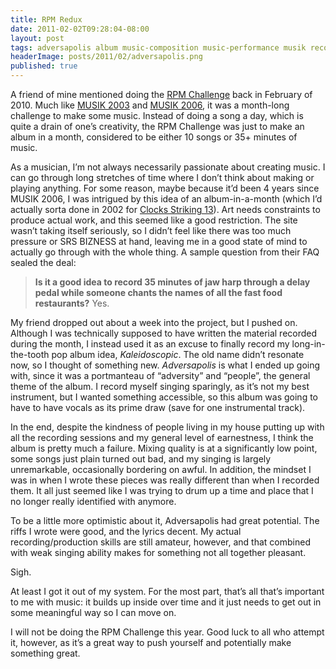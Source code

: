 ```yaml
---
title: RPM Redux
date: 2011-02-02T09:28:04-08:00
layout: post
tags: adversapolis album music-composition music-performance musik recording rpm-challenge singing
headerImage: posts/2011/02/adversapolis.png
published: true
---
```

A friend of mine mentioned doing the [RPM Challenge](http://rpmchallenge.com) back in February of 2010. Much like [MUSIK 2003](http://nebyoolae.com/albums/3) and [MUSIK 2006](http://nebyoolae.com/albums/4), it was a month-long challenge to make some music. Instead of doing a song a day, which is quite a drain of one&#8217;s creativity, the RPM Challenge was just to make an album in a month, considered to be either 10 songs or 35+ minutes of music.

<!--more-->

As a musician, I&#8217;m not always necessarily passionate about creating music. I can go through long stretches of time where I don&#8217;t think about making or playing anything. For some reason, maybe because it&#8217;d been 4 years since MUSIK 2006, I was intrigued by this idea of an album-in-a-month (which I&#8217;d actually sorta done in 2002 for [Clocks Striking 13](http://nebyoolae.com/albums/2)). Art needs constraints to produce actual work, and this seemed like a good restriction. The site wasn&#8217;t taking itself seriously, so I didn&#8217;t feel like there was too much pressure or SRS BIZNESS at hand, leaving me in a good state of mind to actually go through with the whole thing. A sample question from their FAQ sealed the deal:

> **Is it a good idea to record 35 minutes of jaw harp through a delay pedal while someone chants the names of all the fast food restaurants?**
> Yes.

My friend dropped out about a week into the project, but I pushed on. Although I was technically supposed to have written the material recorded during the month, I instead used it as an excuse to finally record my long-in-the-tooth pop album idea, _Kaleidoscopic_. The old name didn&#8217;t resonate now, so I thought of something new. _Adversapolis_ is what I ended up going with, since it was a portmanteau of &#8220;adversity&#8221; and &#8220;people&#8221;,  the general theme of the album. I record myself singing sparingly, as it&#8217;s not my best instrument, but I wanted something accessible, so this album was going to have to have vocals as its prime draw (save for one instrumental track).

In the end, despite the kindness of people living in my house putting up with all the recording sessions and my general level of earnestness, I think the album is pretty much a failure. Mixing quality is at a significantly low point, some songs just plain turned out bad, and my singing is largely unremarkable, occasionally bordering on awful. In addition, the mindset I was in when I wrote these pieces was really different than when I recorded them. It all just seemed like I was trying to drum up a time and place that I no longer really identified with anymore.

To be a little more optimistic about it, Adversapolis had great potential. The riffs I wrote were good, and the lyrics decent. My actual recording/production skills are still amateur, however, and that combined with weak singing ability makes for something not all together pleasant.

Sigh.

At least I got it out of my system. For the most part, that&#8217;s all that&#8217;s important to me with music: it builds up inside over time and it just needs to get out in some meaningful way so I can move on.

I will not be doing the RPM Challenge this year. Good luck to all who attempt it, however, as it&#8217;s a great way to push yourself and potentially make something great.
